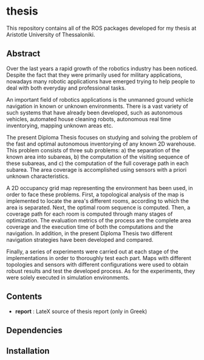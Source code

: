 # thesis

This repository contains all of the ROS packages developed for my thesis at Aristotle University of Thessaloniki.

## Abstract

Over the last years a rapid growth of the robotics industry has been noticed. Despite the fact that they were primarily used for military applications, nowadays many robotic applications have emerged trying to help people to deal with both everyday and professional tasks.

An important field of robotics applications is the unmanned ground vehicle navigation in known or unknown environments. There is a vast variety of such systems that have already been developed, such as autonomous vehicles, automated house cleaning robots, autonomous real time inventorying, mapping unknown areas etc.

The present Diploma Thesis focuses on studying and solving the problem of the fast and optimal autonomous inventorying of any known 2D warehouse. This problem consists of three sub problems: a) the separation of the known area into subareas, b) the computation of the visiting sequence of these subareas, and c) the computation of the full coverage path in each subarea. The area coverage is accomplished using sensors with a priori unknown characteristics.

A 2D occupancy grid map representing the environment has been used, in order to face these problems. First, a topological analysis of the map is implemented to locate the area's different rooms, according to which the area is separated. Next, the optimal room sequence is computed. Then, a coverage path for each room is computed through many stages of optimization. The evaluation metrics of the process are the complete area coverage and the execution time of both the computations and the navigation. In addition, in the present Diploma Thesis two different navigation strategies have been developed and compared.

Finally, a series of experiments were carried out at each stage of the implementations in order to thoroughly test each part. Maps with different topologies and sensors with different configurations were used to obtain robust results and test the developed process. As for the experiments, they were solely executed in simulation environments.

## Contents
* **report** : LateX source of thesis report (only in Greek)  

## Dependencies

## Installation
